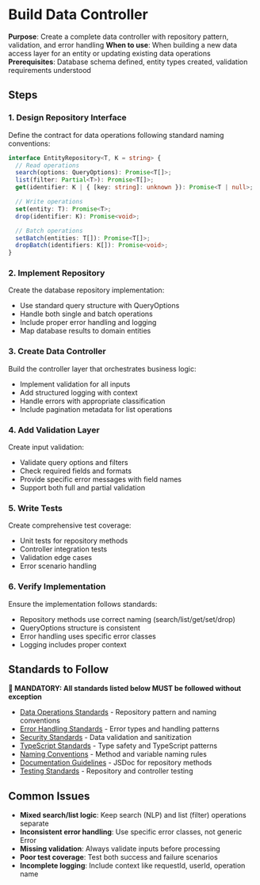 # Build Data Controller

**Purpose**: Create a complete data controller with repository pattern, validation, and error handling
**When to use**: When building a new data access layer for an entity or updating existing data operations
**Prerequisites**: Database schema defined, entity types created, validation requirements understood

## Steps

### 1. Design Repository Interface

Define the contract for data operations following standard naming conventions:

```typescript
interface EntityRepository<T, K = string> {
  // Read operations
  search(options: QueryOptions): Promise<T[]>;
  list(filter: Partial<T>): Promise<T[]>;
  get(identifier: K | { [key: string]: unknown }): Promise<T | null>;

  // Write operations
  set(entity: T): Promise<T>;
  drop(identifier: K): Promise<void>;

  // Batch operations
  setBatch(entities: T[]): Promise<T[]>;
  dropBatch(identifiers: K[]): Promise<void>;
}
```

### 2. Implement Repository

Create the database repository implementation:

- Use standard query structure with QueryOptions
- Handle both single and batch operations
- Include proper error handling and logging
- Map database results to domain entities

### 3. Create Data Controller

Build the controller layer that orchestrates business logic:

- Implement validation for all inputs
- Add structured logging with context
- Handle errors with appropriate classification
- Include pagination metadata for list operations

### 4. Add Validation Layer

Create input validation:

- Validate query options and filters
- Check required fields and formats
- Provide specific error messages with field names
- Support both full and partial validation

### 5. Write Tests

Create comprehensive test coverage:

- Unit tests for repository methods
- Controller integration tests
- Validation edge cases
- Error scenario handling

### 6. Verify Implementation

Ensure the implementation follows standards:

- Repository methods use correct naming (search/list/get/set/drop)
- QueryOptions structure is consistent
- Error handling uses specific error classes
- Logging includes proper context

## Standards to Follow

**🔴 MANDATORY: All standards listed below MUST be followed without exception**

- [Data Operations Standards](@../../standards/backend/data-operations.md) - Repository pattern and naming conventions
- [Error Handling Standards](@../../standards/backend/error-handling.md) - Error types and handling patterns
- [Security Standards](@../../standards/backend/security.md) - Data validation and sanitization
- [TypeScript Standards](@../../standards/code/typescript.md) - Type safety and TypeScript patterns
- [Naming Conventions](@../../standards/code/naming.md) - Method and variable naming rules
- [Documentation Guidelines](@../../standards/code/documentation.md) - JSDoc for repository methods
- [Testing Standards](@../../standards/quality/testing.md) - Repository and controller testing

## Common Issues

- **Mixed search/list logic**: Keep search (NLP) and list (filter) operations separate
- **Inconsistent error handling**: Use specific error classes, not generic Error
- **Missing validation**: Always validate inputs before processing
- **Poor test coverage**: Test both success and failure scenarios
- **Incomplete logging**: Include context like requestId, userId, operation name
